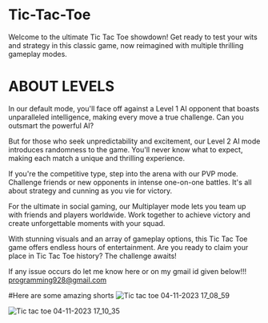 # Tic-Tac-Toe
Welcome to the ultimate Tic Tac Toe showdown! Get ready to test your wits and strategy in this classic game, now reimagined with multiple thrilling gameplay modes.

# ABOUT LEVELS
In our default mode, you'll face off against a Level 1 AI opponent that boasts unparalleled intelligence, making every move a true challenge. Can you outsmart the powerful AI?

But for those who seek unpredictability and excitement, our Level 2 AI mode introduces randomness to the game. You'll never know what to expect, making each match a unique and thrilling experience.

If you're the competitive type, step into the arena with our PVP mode. Challenge friends or new opponents in intense one-on-one battles. It's all about strategy and cunning as you vie for victory.

For the ultimate in social gaming, our Multiplayer mode lets you team up with friends and players worldwide. Work together to achieve victory and create unforgettable moments with your squad.

With stunning visuals and an array of gameplay options, this Tic Tac Toe game offers endless hours of entertainment. Are you ready to claim your place in Tic Tac Toe history? The challenge awaits!

If any issue occurs do let me know here or on my gmail id given below!!!
programming928@gmail.com


#Here are some amazing shorts
![Tic tac toe 04-11-2023 17_08_59](https://github.com/Rishiprogramer/tic-tac-toe/assets/122547010/67171e13-0975-4ec4-8292-e0aa6618f496)

![Tic tac toe 04-11-2023 17_10_35](https://github.com/Rishiprogramer/tic-tac-toe/assets/122547010/188119f2-f7d8-404f-bd1d-fc5ffad508ad)

